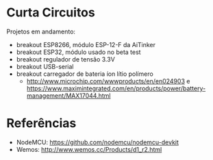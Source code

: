 # Curta Circuitos

Projetos em andamento:

* breakout ESP8266, módulo ESP-12-F da AiTinker
* breakout ESP32, módulo usado no beta test
* breakout regulador de tensão 3.3V
* breakout USB-serial
* breakout carregador de bateria íon lítio polímero
  * http://www.microchip.com/wwwproducts/en/en024903 e https://www.maximintegrated.com/en/products/power/battery-management/MAX17044.html

# Referências
 * NodeMCU: https://github.com/nodemcu/nodemcu-devkit
 * Wemos: http://www.wemos.cc/Products/d1_r2.html
